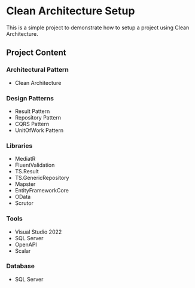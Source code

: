 # Clean Architecture Setup

This is a simple project to demonstrate how to setup a project using Clean Architecture.

## Project Content

### Architectural Pattern
- Clean Architecture

### Design Patterns
- Result Pattern
- Repository Pattern
- CQRS Pattern
- UnitOfWork Pattern

### Libraries
- MediatR
- FluentValidation
- TS.Result
- TS.GenericRepository
- Mapster
- EntityFrameworkCore
- OData
- Scrutor

### Tools
- Visual Studio 2022
- SQL Server
- OpenAPI
- Scalar

### Database
- SQL Server